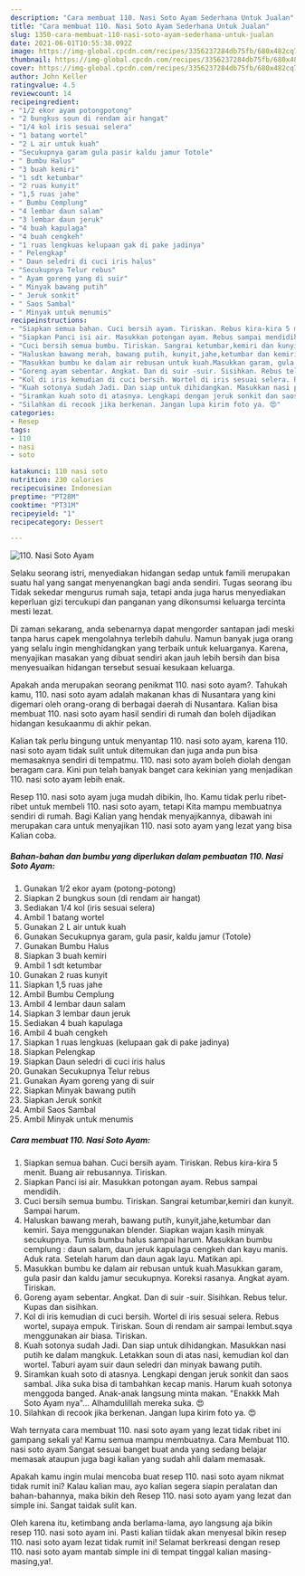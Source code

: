 ```yaml
---
description: "Cara membuat 110. Nasi Soto Ayam Sederhana Untuk Jualan"
title: "Cara membuat 110. Nasi Soto Ayam Sederhana Untuk Jualan"
slug: 1350-cara-membuat-110-nasi-soto-ayam-sederhana-untuk-jualan
date: 2021-06-01T10:55:38.092Z
image: https://img-global.cpcdn.com/recipes/3356237284db75fb/680x482cq70/110-nasi-soto-ayam-foto-resep-utama.jpg
thumbnail: https://img-global.cpcdn.com/recipes/3356237284db75fb/680x482cq70/110-nasi-soto-ayam-foto-resep-utama.jpg
cover: https://img-global.cpcdn.com/recipes/3356237284db75fb/680x482cq70/110-nasi-soto-ayam-foto-resep-utama.jpg
author: John Keller
ratingvalue: 4.5
reviewcount: 14
recipeingredient:
- "1/2 ekor ayam potongpotong"
- "2 bungkus soun di rendam air hangat"
- "1/4 kol iris sesuai selera"
- "1 batang wortel"
- "2 L air untuk kuah"
- "Secukupnya garam gula pasir kaldu jamur Totole"
- " Bumbu Halus"
- "3 buah kemiri"
- "1 sdt ketumbar"
- "2 ruas kunyit"
- "1,5 ruas jahe"
- " Bumbu Cemplung"
- "4 lembar daun salam"
- "3 lembar daun jeruk"
- "4 buah kapulaga"
- "4 buah cengkeh"
- "1 ruas lengkuas kelupaan gak di pake jadinya"
- " Pelengkap"
- " Daun seledri di cuci iris halus"
- "Secukupnya Telur rebus"
- " Ayam goreng yang di suir"
- " Minyak bawang putih"
- " Jeruk sonkit"
- " Saos Sambal"
- " Minyak untuk menumis"
recipeinstructions:
- "Siapkan semua bahan. Cuci bersih ayam. Tiriskan. Rebus kira-kira 5 menit. Buang air rebusannya. Tiriskan."
- "Siapkan Panci isi air. Masukkan potongan ayam. Rebus sampai mendidih."
- "Cuci bersih semua bumbu. Tiriskan. Sangrai ketumbar,kemiri dan kunyit. Sampai harum."
- "Haluskan bawang merah, bawang putih, kunyit,jahe,ketumbar dan kemiri. Saya menggunakan blender. Siapkan wajan kasih minyak secukupnya. Tumis bumbu halus sampai harum. Masukkan bumbu cemplung : daun salam, daun jeruk kapulaga cengkeh dan kayu manis. Aduk rata. Setelah harum dan daun agak layu. Matikan api."
- "Masukkan bumbu ke dalam air rebusan untuk kuah.Masukkan garam, gula pasir dan kaldu jamur secukupnya. Koreksi rasanya. Angkat ayam. Tiriskan."
- "Goreng ayam sebentar. Angkat. Dan di suir -suir. Sisihkan. Rebus telur. Kupas dan sisihkan."
- "Kol di iris kemudian di cuci bersih. Wortel di iris sesuai selera. Rebus wortel, supaya empuk. Tiriskan. Soun di rendam air sampai lembut.sqya menggunakan air biasa. Tiriskan."
- "Kuah sotonya sudah Jadi. Dan siap untuk dihidangkan. Masukkan nasi putih ke dalam mangkuk. Letakkan soun di atas nasi, kemudian kol dan wortel. Taburi ayam suir daun seledri dan minyak bawang putih."
- "Siramkan kuah soto di atasnya. Lengkapi dengan jeruk sonkit dan saos sambal. Jika suka bisa di tambahkan kecap manis. Harum kuah sotonya menggoda banged. Anak-anak langsung minta makan. &#34;Enakkk Mah Soto Ayam nya&#34;... Alhamdulillah mereka suka. 😍"
- "Silahkan di recook jika berkenan. Jangan lupa kirim foto ya. 😍"
categories:
- Resep
tags:
- 110
- nasi
- soto

katakunci: 110 nasi soto 
nutrition: 230 calories
recipecuisine: Indonesian
preptime: "PT28M"
cooktime: "PT31M"
recipeyield: "1"
recipecategory: Dessert

---
```



![110. Nasi Soto Ayam](https://img-global.cpcdn.com/recipes/3356237284db75fb/680x482cq70/110-nasi-soto-ayam-foto-resep-utama.jpg)

Selaku seorang istri, menyediakan hidangan sedap untuk famili merupakan suatu hal yang sangat menyenangkan bagi anda sendiri. Tugas seorang ibu Tidak sekedar mengurus rumah saja, tetapi anda juga harus menyediakan keperluan gizi tercukupi dan panganan yang dikonsumsi keluarga tercinta mesti lezat.

Di zaman  sekarang, anda sebenarnya dapat mengorder santapan jadi meski tanpa harus capek mengolahnya terlebih dahulu. Namun banyak juga orang yang selalu ingin menghidangkan yang terbaik untuk keluarganya. Karena, menyajikan masakan yang dibuat sendiri akan jauh lebih bersih dan bisa menyesuaikan hidangan tersebut sesuai kesukaan keluarga. 



Apakah anda merupakan seorang penikmat 110. nasi soto ayam?. Tahukah kamu, 110. nasi soto ayam adalah makanan khas di Nusantara yang kini digemari oleh orang-orang di berbagai daerah di Nusantara. Kalian bisa membuat 110. nasi soto ayam hasil sendiri di rumah dan boleh dijadikan hidangan kesukaanmu di akhir pekan.

Kalian tak perlu bingung untuk menyantap 110. nasi soto ayam, karena 110. nasi soto ayam tidak sulit untuk ditemukan dan juga anda pun bisa memasaknya sendiri di tempatmu. 110. nasi soto ayam boleh diolah dengan beragam cara. Kini pun telah banyak banget cara kekinian yang menjadikan 110. nasi soto ayam lebih enak.

Resep 110. nasi soto ayam juga mudah dibikin, lho. Kamu tidak perlu ribet-ribet untuk membeli 110. nasi soto ayam, tetapi Kita mampu membuatnya sendiri di rumah. Bagi Kalian yang hendak menyajikannya, dibawah ini merupakan cara untuk menyajikan 110. nasi soto ayam yang lezat yang bisa Kalian coba.

<!--inarticleads1-->

##### Bahan-bahan dan bumbu yang diperlukan dalam pembuatan 110. Nasi Soto Ayam:

1. Gunakan 1/2 ekor ayam (potong-potong)
1. Siapkan 2 bungkus soun (di rendam air hangat)
1. Sediakan 1/4 kol (iris sesuai selera)
1. Ambil 1 batang wortel
1. Gunakan 2 L air untuk kuah
1. Gunakan Secukupnya garam, gula pasir, kaldu jamur (Totole)
1. Gunakan  Bumbu Halus
1. Siapkan 3 buah kemiri
1. Ambil 1 sdt ketumbar
1. Gunakan 2 ruas kunyit
1. Siapkan 1,5 ruas jahe
1. Ambil  Bumbu Cemplung
1. Ambil 4 lembar daun salam
1. Siapkan 3 lembar daun jeruk
1. Sediakan 4 buah kapulaga
1. Ambil 4 buah cengkeh
1. Siapkan 1 ruas lengkuas (kelupaan gak di pake jadinya)
1. Siapkan  Pelengkap
1. Siapkan  Daun seledri di cuci iris halus
1. Gunakan Secukupnya Telur rebus
1. Gunakan  Ayam goreng yang di suir
1. Siapkan  Minyak bawang putih
1. Siapkan  Jeruk sonkit
1. Ambil  Saos Sambal
1. Ambil  Minyak untuk menumis




<!--inarticleads2-->

##### Cara membuat 110. Nasi Soto Ayam:

1. Siapkan semua bahan. Cuci bersih ayam. Tiriskan. Rebus kira-kira 5 menit. Buang air rebusannya. Tiriskan.
1. Siapkan Panci isi air. Masukkan potongan ayam. Rebus sampai mendidih.
1. Cuci bersih semua bumbu. Tiriskan. Sangrai ketumbar,kemiri dan kunyit. Sampai harum.
1. Haluskan bawang merah, bawang putih, kunyit,jahe,ketumbar dan kemiri. Saya menggunakan blender. Siapkan wajan kasih minyak secukupnya. Tumis bumbu halus sampai harum. Masukkan bumbu cemplung : daun salam, daun jeruk kapulaga cengkeh dan kayu manis. Aduk rata. Setelah harum dan daun agak layu. Matikan api.
1. Masukkan bumbu ke dalam air rebusan untuk kuah.Masukkan garam, gula pasir dan kaldu jamur secukupnya. Koreksi rasanya. Angkat ayam. Tiriskan.
1. Goreng ayam sebentar. Angkat. Dan di suir -suir. Sisihkan. Rebus telur. Kupas dan sisihkan.
1. Kol di iris kemudian di cuci bersih. Wortel di iris sesuai selera. Rebus wortel, supaya empuk. Tiriskan. Soun di rendam air sampai lembut.sqya menggunakan air biasa. Tiriskan.
1. Kuah sotonya sudah Jadi. Dan siap untuk dihidangkan. Masukkan nasi putih ke dalam mangkuk. Letakkan soun di atas nasi, kemudian kol dan wortel. Taburi ayam suir daun seledri dan minyak bawang putih.
1. Siramkan kuah soto di atasnya. Lengkapi dengan jeruk sonkit dan saos sambal. Jika suka bisa di tambahkan kecap manis. Harum kuah sotonya menggoda banged. Anak-anak langsung minta makan. &#34;Enakkk Mah Soto Ayam nya&#34;... Alhamdulillah mereka suka. 😍
1. Silahkan di recook jika berkenan. Jangan lupa kirim foto ya. 😍




Wah ternyata cara membuat 110. nasi soto ayam yang lezat tidak ribet ini gampang sekali ya! Kamu semua mampu membuatnya. Cara Membuat 110. nasi soto ayam Sangat sesuai banget buat anda yang sedang belajar memasak ataupun juga bagi kalian yang sudah ahli dalam memasak.

Apakah kamu ingin mulai mencoba buat resep 110. nasi soto ayam nikmat tidak rumit ini? Kalau kalian mau, ayo kalian segera siapin peralatan dan bahan-bahannya, maka bikin deh Resep 110. nasi soto ayam yang lezat dan simple ini. Sangat taidak sulit kan. 

Oleh karena itu, ketimbang anda berlama-lama, ayo langsung aja bikin resep 110. nasi soto ayam ini. Pasti kalian tiidak akan menyesal bikin resep 110. nasi soto ayam lezat tidak rumit ini! Selamat berkreasi dengan resep 110. nasi soto ayam mantab simple ini di tempat tinggal kalian masing-masing,ya!.

